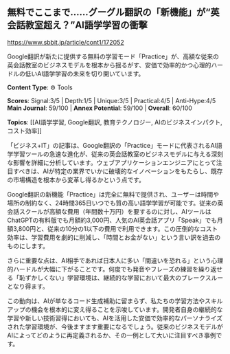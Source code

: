 ## 無料でここまで……グーグル翻訳の「新機能」が“英会話教室超え？”AI語学学習の衝撃

https://www.sbbit.jp/article/cont1/172052

Google翻訳が新たに提供する無料の学習モード「Practice」が、高額な従来の英会話教室のビジネスモデルを根本から揺るがす、安価で効率的かつ心理的ハードルの低いAI語学学習の未来を切り開いています。

**Content Type**: ⚙️ Tools

**Scores**: Signal:3/5 | Depth:1/5 | Unique:3/5 | Practical:4/5 | Anti-Hype:4/5
**Main Journal**: 59/100 | **Annex Potential**: 59/100 | **Overall**: 60/100

**Topics**: [[AI語学学習, Google翻訳, 教育テクノロジー, AIのビジネスインパクト, コスト効率]]

「ビジネス+IT」の記事は、Google翻訳の「Practice」モードに代表されるAI語学学習ツールの急速な進化が、従来の英会話教室のビジネスモデルに与える深刻な影響を詳細に分析しています。ウェブアプリケーションエンジニアにとって注目すべきは、AIが特定の業界でいかに破壊的なイノベーションをもたらし、既存の市場構造を根本から変革し得るかという点です。

Google翻訳の新機能「Practice」は完全に無料で提供され、ユーザーは時間や場所の制約なく、24時間365日いつでも質の高い語学学習が可能です。従来の英会話スクールが高額な費用（年間数十万円）を要するのに対し、AIツールはChatGPTの有料版でも月額約3,000円、人気のAI英会話アプリ「Speak」でも月額3,800円と、従来の10分の1以下の費用で利用できます。この圧倒的なコスト効率は、学習費用を劇的に削減し、「時間とお金がない」という言い訳を過去のものにします。

さらに重要な点は、AI相手であれば日本人に多い「間違いを恐れる」という心理的ハードルが大幅に下がることです。何度でも発音やフレーズの練習を繰り返せる「恥ずかしくない」学習環境は、継続的な学習において最大のブレークスルーとなり得ます。

この動向は、AIが単なるコード生成補助に留まらず、私たちの学習方法やスキルアップの機会を根本的に変え得ることを示唆しています。開発者自身の継続的な学習や新しい技術習得においても、AIを活用した安価で効率的なパーソナライズされた学習環境が、今後ますます重要になるでしょう。従来のビジネスモデルがAIによってどのように再定義されるか、その一例として大いに注目すべき事例です。
